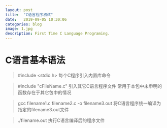 ```yaml
---
layout: post
title:  "C语言程序初试"
date:   2019-09-05 10:30:06
categories: blog
image: 1.jpg
description: First Time C Language Programing.
---
```


# C语言基本语法

> #include <stdio.h>
> 每个C程序引入内置库命令

>#include "cFileName.c"
>引入其它C语言程序文件
>常用于本包中未申明的函数存在于其它包中的情况

>gcc filename1.c filename2.c -o filename3.out
>将C语言程序统一编译为指定的filename3.out文件

>./filename.out
>执行C语言编译后的程序文件

